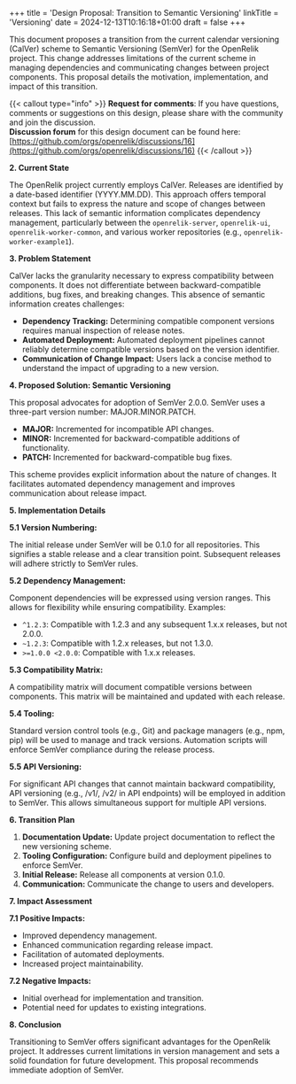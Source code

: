 +++
title = 'Design Proposal: Transition to Semantic Versioning'
linkTitle = 'Versioning'
date = 2024-12-13T10:16:18+01:00
draft = false
+++

This document proposes a transition from the current calendar versioning (CalVer) scheme to Semantic Versioning (SemVer) for the OpenRelik project. This change addresses limitations of the current scheme in managing dependencies and communicating changes between project components. This proposal details the motivation, implementation, and impact of this transition.

{{< callout type="info" >}}
**Request for comments**: If you have questions, comments or suggestions on this design, please share with the community and join the discussion.
<br>
**Discussion forum** for this design document can be found here: [https://github.com/orgs/openrelik/discussions/16](https://github.com/orgs/openrelik/discussions/16)
{{< /callout >}}

**2. Current State**

The OpenRelik project currently employs CalVer. Releases are identified by a date-based identifier (YYYY.MM.DD). This approach offers temporal context but fails to express the nature and scope of changes between releases. This lack of semantic information complicates dependency management, particularly between the `openrelik-server`, `openrelik-ui`, `openrelik-worker-common`, and various worker repositories (e.g., `openrelik-worker-example1`).

**3. Problem Statement**

CalVer lacks the granularity necessary to express compatibility between components. It does not differentiate between backward-compatible additions, bug fixes, and breaking changes. This absence of semantic information creates challenges:

*   **Dependency Tracking:** Determining compatible component versions requires manual inspection of release notes.
*   **Automated Deployment:** Automated deployment pipelines cannot reliably determine compatible versions based on the version identifier.
*   **Communication of Change Impact:** Users lack a concise method to understand the impact of upgrading to a new version.

**4. Proposed Solution: Semantic Versioning**

This proposal advocates for adoption of SemVer 2.0.0. SemVer uses a three-part version number: MAJOR.MINOR.PATCH.

*   **MAJOR:** Incremented for incompatible API changes.
*   **MINOR:** Incremented for backward-compatible additions of functionality.
*   **PATCH:** Incremented for backward-compatible bug fixes.

This scheme provides explicit information about the nature of changes. It facilitates automated dependency management and improves communication about release impact.

**5. Implementation Details**

**5.1 Version Numbering:**

The initial release under SemVer will be 0.1.0 for all repositories. This signifies a stable release and a clear transition point. Subsequent releases will adhere strictly to SemVer rules.

**5.2 Dependency Management:**

Component dependencies will be expressed using version ranges. This allows for flexibility while ensuring compatibility. Examples:

*   `^1.2.3`: Compatible with 1.2.3 and any subsequent 1.x.x releases, but not 2.0.0.
*   `~1.2.3`: Compatible with 1.2.x releases, but not 1.3.0.
*   `>=1.0.0 <2.0.0`: Compatible with 1.x.x releases.

**5.3 Compatibility Matrix:**

A compatibility matrix will document compatible versions between components. This matrix will be maintained and updated with each release.

**5.4 Tooling:**

Standard version control tools (e.g., Git) and package managers (e.g., npm, pip) will be used to manage and track versions. Automation scripts will enforce SemVer compliance during the release process.

**5.5 API Versioning:**

For significant API changes that cannot maintain backward compatibility, API versioning (e.g., /v1/, /v2/ in API endpoints) will be employed in addition to SemVer. This allows simultaneous support for multiple API versions.

**6. Transition Plan**

1.  **Documentation Update:** Update project documentation to reflect the new versioning scheme.
2.  **Tooling Configuration:** Configure build and deployment pipelines to enforce SemVer.
3.  **Initial Release:** Release all components at version 0.1.0.
4.  **Communication:** Communicate the change to users and developers.

**7. Impact Assessment**

**7.1 Positive Impacts:**

*   Improved dependency management.
*   Enhanced communication regarding release impact.
*   Facilitation of automated deployments.
*   Increased project maintainability.

**7.2 Negative Impacts:**

*   Initial overhead for implementation and transition.
*   Potential need for updates to existing integrations.

**8. Conclusion**

Transitioning to SemVer offers significant advantages for the OpenRelik project. It addresses current limitations in version management and sets a solid foundation for future development. This proposal recommends immediate adoption of SemVer.
